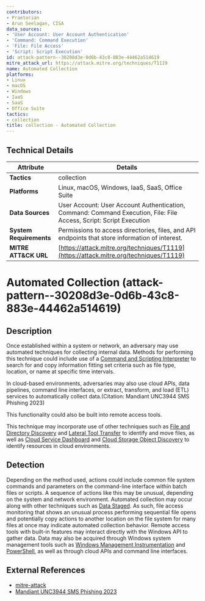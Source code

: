 ```yaml
---
contributors:
- Praetorian
- Arun Seelagan, CISA
data_sources:
- 'User Account: User Account Authentication'
- 'Command: Command Execution'
- 'File: File Access'
- 'Script: Script Execution'
id: attack-pattern--30208d3e-0d6b-43c8-883e-44462a514619
mitre_attack_url: https://attack.mitre.org/techniques/T1119
name: Automated Collection
platforms:
- Linux
- macOS
- Windows
- IaaS
- SaaS
- Office Suite
tactics:
- collection
title: collection - Automated Collection
---
```


## Technical Details

| Attribute | Details |
|-----------|----------|
| **Tactics** | collection |
| **Platforms** | Linux, macOS, Windows, IaaS, SaaS, Office Suite |
| **Data Sources** | User Account: User Account Authentication, Command: Command Execution, File: File Access, Script: Script Execution |
| **System Requirements** | Permissions to access directories, files, and API endpoints that store information of interest. |
| **MITRE ATT&CK URL** | [https://attack.mitre.org/techniques/T1119](https://attack.mitre.org/techniques/T1119) |

# Automated Collection (attack-pattern--30208d3e-0d6b-43c8-883e-44462a514619)

## Description
Once established within a system or network, an adversary may use automated techniques for collecting internal data. Methods for performing this technique could include use of a [Command and Scripting Interpreter](https://attack.mitre.org/techniques/T1059) to search for and copy information fitting set criteria such as file type, location, or name at specific time intervals. 

In cloud-based environments, adversaries may also use cloud APIs, data pipelines, command line interfaces, or extract, transform, and load (ETL) services to automatically collect data.(Citation: Mandiant UNC3944 SMS Phishing 2023) 

This functionality could also be built into remote access tools. 

This technique may incorporate use of other techniques such as [File and Directory Discovery](https://attack.mitre.org/techniques/T1083) and [Lateral Tool Transfer](https://attack.mitre.org/techniques/T1570) to identify and move files, as well as [Cloud Service Dashboard](https://attack.mitre.org/techniques/T1538) and [Cloud Storage Object Discovery](https://attack.mitre.org/techniques/T1619) to identify resources in cloud environments.

## Detection
Depending on the method used, actions could include common file system commands and parameters on the command-line interface within batch files or scripts. A sequence of actions like this may be unusual, depending on the system and network environment. Automated collection may occur along with other techniques such as [Data Staged](https://attack.mitre.org/techniques/T1074). As such, file access monitoring that shows an unusual process performing sequential file opens and potentially copy actions to another location on the file system for many files at once may indicate automated collection behavior. Remote access tools with built-in features may interact directly with the Windows API to gather data. Data may also be acquired through Windows system management tools such as [Windows Management Instrumentation](https://attack.mitre.org/techniques/T1047) and [PowerShell](https://attack.mitre.org/techniques/T1059/001), as well as through cloud APIs and command line interfaces.

## External References
- [mitre-attack](https://attack.mitre.org/techniques/T1119)
- [Mandiant UNC3944 SMS Phishing 2023](https://www.mandiant.com/resources/blog/unc3944-sms-phishing-sim-swapping-ransomware)
